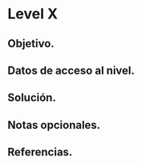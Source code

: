 
# Level X

## Objetivo.

## Datos de acceso al nivel.

## Solución.

## Notas opcionales.

## Referencias.


